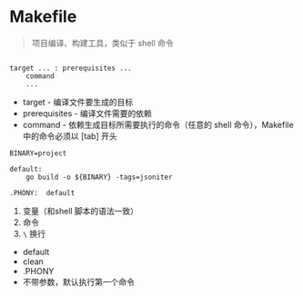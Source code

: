 # Makefile

> 项目编译、构建工具，类似于 shell 命令

``` 

target ... : prerequisites ...
    command
    ...
```

- target - 编译文件要生成的目标
- prerequisites - 编译文件需要的依赖
- command - 依赖生成目标所需要执行的命令（任意的 shell 命令），Makefile 中的命令必须以 [tab] 开头


``` 
BINARY=project

default:
    go build -o ${BINARY} -tags=jsoniter

.PHONY:  default

```

1. 变量（和shell 脚本的语法一致）
2. 命令
3. `\` 换行
- default
- clean
- .PHONY
- 不带参数，默认执行第一个命令